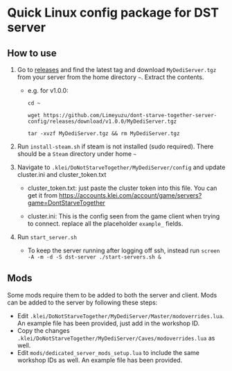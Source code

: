 # Quick Linux config package for DST server

## How to use

1. Go to [releases](https://github.com/Limeyuzu/dont-starve-together-server-config/releases) and find the latest tag and download `MyDediServer.tgz` from your server from the home directory `~`. Extract the contents.
    * e.g. for v1.0.0:
        ```
        cd ~

        wget https://github.com/Limeyuzu/dont-starve-together-server-config/releases/download/v1.0.0/MyDediServer.tgz

        tar -xvzf MyDediServer.tgz && rm MyDediServer.tgz
        ```

2. Run `install-steam.sh` if steam is not installed (sudo required). There should be a `Steam` directory under home `~`

3. Navigate to `.klei/DoNotStarveTogether/MyDediServer/config` and update cluster.ini and cluster_token.txt
    * cluster_token.txt: just paste the cluster token into this file. You can get it from https://accounts.klei.com/account/game/servers?game=DontStarveTogether

    * cluster.ini: This is the config seen from the game client when trying to connect. replace all the placeholder `example_` fields.

4. Run `start_server.sh`
    * To keep the server running after logging off ssh, instead run `screen -A -m -d -S dst-server ./start-servers.sh &`

## Mods

Some mods require them to be added to both the server and client. 
Mods can be added to the server by following these steps: 
* Edit `.klei/DoNotStarveTogether/MyDediServer/Master/modoverrides.lua`. An example file has been provided, just add in the workshop ID.
* Copy the changes `.klei/DoNotStarveTogether/MyDediServer/Caves/modoverrides.lua` as well.
* Edit `mods/dedicated_server_mods_setup.lua` to include the same workshop IDs as well. An example file has been provided. 
